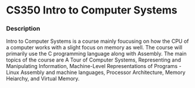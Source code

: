 # CS350 Intro to Computer Systems

### Description

Intro to Computer Systems is a course mainly foucusing on how the CPU of a computer works with a slight focus on memory as well. The course will primarily use the C programming language along with Assembly. The main topics of the course are A Tour of Computer Systems, Representing and Manipulating Information, Machine-Level Representations of Programs - Linux Assembly and machine languages, Processor Architecture, Memory Heiarchy, and Virtual Memory.
